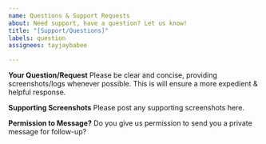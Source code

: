 ```yaml
---
name: Questions & Support Requests
about: Need support, have a question? Let us know!
title: "[Support/Questions]"
labels: question
assignees: tayjaybabee

---
```


**Your Question/Request**
Please be clear and concise, providing screenshots/logs whenever possible. This is will ensure a more expedient & helpful response.

**Supporting Screenshots**
Please post any supporting screenshots here.

**Permission to Message?**
Do you give us permission to send you a private message for follow-up?
